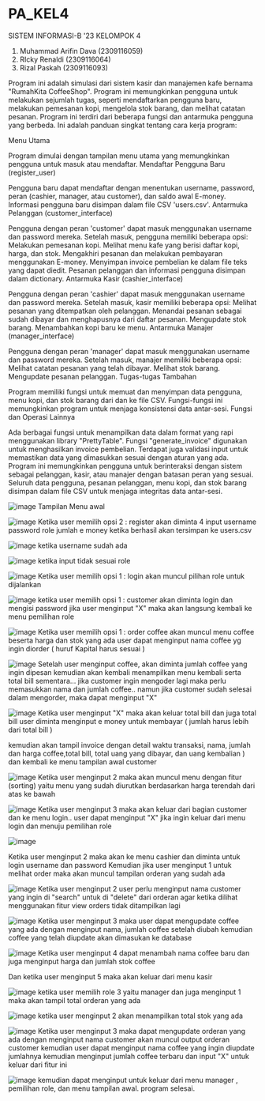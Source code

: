 # PA_KEL4

SISTEM INFORMASI-B '23
KELOMPOK 4 
1. Muhammad Arifin Dava (2309116059)
2. RIcky Renaldi        (2309116064)
3. Rizal Paskah         (2309116093)

Program ini adalah simulasi dari sistem kasir dan manajemen kafe bernama "RumahKita CoffeeShop". Program ini memungkinkan pengguna untuk melakukan sejumlah tugas, seperti mendaftarkan pengguna baru, melakukan pemesanan kopi, mengelola stok barang, dan melihat catatan pesanan. Program ini terdiri dari beberapa fungsi dan antarmuka pengguna yang berbeda. Ini adalah panduan singkat tentang cara kerja program:

Menu Utama

Program dimulai dengan tampilan menu utama yang memungkinkan pengguna untuk masuk atau mendaftar.
Mendaftar Pengguna Baru (register_user)

Pengguna baru dapat mendaftar dengan menentukan username, password, peran (cashier, manager, atau customer), dan saldo awal E-money.
Informasi pengguna baru disimpan dalam file CSV 'users.csv'.
Antarmuka Pelanggan (customer_interface)

Pengguna dengan peran 'customer' dapat masuk menggunakan username dan password mereka.
Setelah masuk, pengguna memiliki beberapa opsi:
Melakukan pemesanan kopi.
Melihat menu kafe yang berisi daftar kopi, harga, dan stok.
Mengakhiri pesanan dan melakukan pembayaran menggunakan E-money.
Menyimpan invoice pembelian ke dalam file teks yang dapat diedit.
Pesanan pelanggan dan informasi pengguna disimpan dalam dictionary.
Antarmuka Kasir (cashier_interface)

Pengguna dengan peran 'cashier' dapat masuk menggunakan username dan password mereka.
Setelah masuk, kasir memiliki beberapa opsi:
Melihat pesanan yang ditempatkan oleh pelanggan.
Menandai pesanan sebagai sudah dibayar dan menghapusnya dari daftar pesanan.
Mengupdate stok barang.
Menambahkan kopi baru ke menu.
Antarmuka Manajer (manager_interface)

Pengguna dengan peran 'manager' dapat masuk menggunakan username dan password mereka.
Setelah masuk, manajer memiliki beberapa opsi:
Melihat catatan pesanan yang telah dibayar.
Melihat stok barang.
Mengupdate pesanan pelanggan.
Tugas-tugas Tambahan

Program memiliki fungsi untuk memuat dan menyimpan data pengguna, menu kopi, dan stok barang dari dan ke file CSV.
Fungsi-fungsi ini memungkinkan program untuk menjaga konsistensi data antar-sesi.
Fungsi dan Operasi Lainnya

Ada berbagai fungsi untuk menampilkan data dalam format yang rapi menggunakan library "PrettyTable".
Fungsi "generate_invoice" digunakan untuk menghasilkan invoice pembelian.
Terdapat juga validasi input untuk memastikan data yang dimasukkan sesuai dengan aturan yang ada.
Program ini memungkinkan pengguna untuk berinteraksi dengan sistem sebagai pelanggan, kasir, atau manajer dengan batasan peran yang sesuai. Seluruh data pengguna, pesanan pelanggan, menu kopi, dan stok barang disimpan dalam file CSV untuk menjaga integritas data antar-sesi.

![image](https://github.com/MARIFINDAVA059/PA_KEL4/assets/147223413/26df85f9-7376-468e-a39a-cffe79b9187c)
Tampilan Menu awal

![image](https://github.com/MARIFINDAVA059/PA_KEL4/assets/147223413/11d8b619-2eeb-47e9-8fd8-24282f7d3c00)
Ketika user memilih opsi 2 : register
akan diminta 4 input
username
password
role
jumlah e money
ketika berhasil akan tersimpan ke users.csv

![image](https://github.com/MARIFINDAVA059/PA_KEL4/assets/147223413/dd9b4b6b-6e20-4492-8593-32239260dfa4)
ketika username sudah ada

![image](https://github.com/MARIFINDAVA059/PA_KEL4/assets/147223413/c80acd24-a472-4d55-816b-4caeb52ecbd8)
ketika input tidak sesuai role

![image](https://github.com/MARIFINDAVA059/PA_KEL4/assets/147223413/c18dddcb-70f9-4551-b1b1-a4ade185fbd7)
Ketika user memilih opsi 1 : login
akan muncul pilihan role untuk dijalankan

![image](https://github.com/MARIFINDAVA059/PA_KEL4/assets/147223413/4d48da9a-0c81-40f1-850c-ce6ad05a2053)
ketika user memilih opsi 1 : customer
akan diminta login dan mengisi password
jika user menginput "X" maka akan langsung kembali ke menu pemilihan role

![image](https://github.com/MARIFINDAVA059/PA_KEL4/assets/147223413/86cc5790-20a6-4c9f-b8fc-0b199cd86907)
Ketika user memilih opsi 1 : order coffee
akan muncul menu coffee beserta harga dan stok yang ada
user dapat menginput nama coffee yg ingin diorder ( huruf Kapital harus sesuai )

![image](https://github.com/MARIFINDAVA059/PA_KEL4/assets/147223413/eb7389cd-b001-42b3-9131-204b09e2a935)
Setelah user menginput coffee, akan diminta jumlah coffee yang ingin dipesan kemudian akan kembali menampilkan menu kembali serta total bill sementara... 
jika customer ingin mengoder lagi maka perlu memasukkan nama dan jumlah coffee..
namun jika customer sudah selesai dalam mengorder, maka dapat menginput "X"

![image](https://github.com/MARIFINDAVA059/PA_KEL4/assets/147223413/32cd0346-d1c7-4fea-9b3f-e67c7833b51a)
Ketika user menginput "X" maka akan keluar total bill dan juga total bill
user diminta menginput e money untuk membayar ( jumlah harus lebih dari total bill )

kemudian akan tampil invoice dengan detail waktu transaksi, nama, jumlah dan harga coffee,total bill, total uang yang dibayar, dan uang kembalian )
dan kembali ke menu tampilan awal customer

![image](https://github.com/MARIFINDAVA059/PA_KEL4/assets/147223413/0b85ec0f-5ae0-45bd-863a-df71599bc10b)
Ketika user menginput 2 maka akan muncul menu dengan fitur (sorting) yaitu menu yang sudah diurutkan berdasarkan harga terendah dari atas ke bawah

![image](https://github.com/MARIFINDAVA059/PA_KEL4/assets/147223413/60796b1b-3927-47ca-898f-d1d14eadc4e7)
Ketika user menginput 3 maka akan keluar dari bagian customer dan ke menu login.. user dapat menginput "X" jika ingin keluar dari menu login dan menuju pemilihan role

![image](https://github.com/MARIFINDAVA059/PA_KEL4/assets/147223413/976880b9-d13f-4796-aef6-4cd25b34b64b)

Ketika user menginput 2 maka akan ke menu cashier dan diminta untuk login username dan password
Kemudian jika user menginput 1 untuk melihat order maka akan muncul tampilan orderan yang sudah ada

![image](https://github.com/MARIFINDAVA059/PA_KEL4/assets/147223413/617abf95-9b35-434f-a21b-1143d91b9a14)
Ketika user menginput 2 
user perlu menginput nama customer yang ingin di "search" untuk di "delete" dari orderan agar ketika dilihat menggunakan fitur view orders tidak ditampilkan lagi

![image](https://github.com/MARIFINDAVA059/PA_KEL4/assets/147223413/27d07461-3d20-46ed-a25f-99c59aa8208f)
Ketika user menginput 3 maka user dapat mengupdate coffee yang ada dengan menginput nama, jumlah coffee setelah diubah kemudian coffee yang telah diupdate akan dimasukan ke database

![image](https://github.com/MARIFINDAVA059/PA_KEL4/assets/147223413/0c45dac4-576f-491d-a35c-8432306af804)
Ketika user menginput 4 dapat menambah nama coffee baru dan juga menginput harga dan jumlah stok coffee

Dan ketika user menginput 5 maka akan keluar dari menu kasir

![image](https://github.com/MARIFINDAVA059/PA_KEL4/assets/147223413/be876c95-3d29-4b08-a2d7-2d6b90fb9a91)
ketika user memilih role 3 yaitu manager
dan juga menginput 1 maka akan tampil total orderan yang ada 

![image](https://github.com/MARIFINDAVA059/PA_KEL4/assets/147223413/ca099769-24d1-4339-a7b5-d6a80759dcea)
ketika user menginput 2 akan menampilkan total stok yang ada

![image](https://github.com/MARIFINDAVA059/PA_KEL4/assets/147223413/ca1bd200-d358-4f0a-a4f5-144eeb284851)
Ketika user menginput 3 maka dapat mengupdate orderan yang ada
dengan menginput nama customer
akan muncul output orderan customer
kemudian user dapat menginput nama coffee yang ingin diupdate jumlahnya
kemudian menginput jumlah coffee terbaru dan input "X" untuk keluar dari fitur ini

![image](https://github.com/MARIFINDAVA059/PA_KEL4/assets/147223413/1f80f4fc-36b2-4077-9a14-616af8a3faa2)
kemudian dapat menginput untuk keluar dari menu manager , pemilihan role, dan menu tampilan awal. program selesai.













